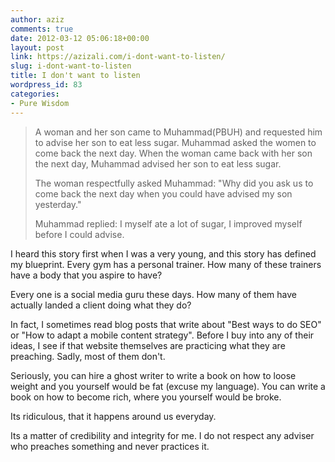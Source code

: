 ```yaml
---
author: aziz
comments: true
date: 2012-03-12 05:06:18+00:00
layout: post
link: https://azizali.com/i-dont-want-to-listen/
slug: i-dont-want-to-listen
title: I don't want to listen
wordpress_id: 83
categories:
- Pure Wisdom
---
```


<blockquote>A woman and her son came to Muhammad(PBUH) and requested him to advise her son to eat less sugar. Muhammad asked the women to come back the next day. When the woman came back with her son the next day, Muhammad advised her son to eat less sugar.

The woman respectfully asked Muhammad: "Why did you ask us to come back the next day when you could have advised my son yesterday."

Muhammad replied: I myself ate a lot of sugar, I improved myself before I could advise.</blockquote>


I heard this story first when I was a very young, and this story has defined my blueprint. Every gym has a personal trainer. How many of these trainers have a body that you aspire to have?

Every one is a social media guru these days. How many of them have actually landed a client doing what they do?

In fact, I sometimes read blog posts that write about "Best ways to do SEO" or "How to adapt a mobile content strategy". Before I buy into any of their ideas, I see if that website themselves are practicing what they are preaching. Sadly, most of them don't.

Seriously, you can hire a ghost writer to write a book on how to loose weight and you yourself would be fat (excuse my language). You can write a book on how to become rich, where you yourself would be broke.

Its ridiculous, that it happens around us everyday.

Its a matter of credibility and integrity for me. I do not respect any adviser who preaches something and never practices it.
